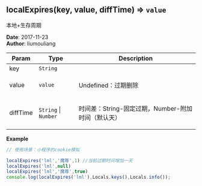 ## localExpires(key, value, diffTime) ⇒ <code>value</code>
<p>本地+生存周期</p>

**Date**: 2017-11-23  
**Author**: liumouliang  

| Param | Type | Description |
| --- | --- | --- |
| key | <code>String</code> |  |
| value | <code>value</code> | <p>Undefined：过期删除 | null|''：空值删除</p> |
| diffTime | <code>String</code> \| <code>Number</code> | <p>时间差：String-固定过期，Number-附加时间（默认天）</p> |

**Example**  
```javascript
// 使用场景：小程序的cookie模拟

localExpires('lml','魔尊',1) //当前过期时间增加一天
localExpires('lml',null)
localExpires('lml','魔尊',true)
console.log(localExpires('lml'),Locals.keys(),Locals.info());
```
